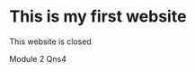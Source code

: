 <!DOCTYPE html>
<html>
<head>
    <meta charset="UTF-8" />
    <title>title</title>
</head>
<body>
    <h1>This is my first website</h1>
    <p>This website is closed</p>
	<p>Module 2 Qns4</p>
</body>
</html>